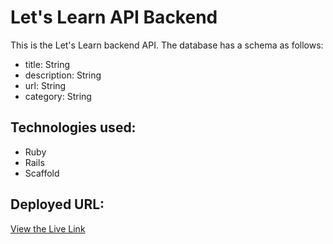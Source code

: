 # Let's Learn API Backend

This is the Let's Learn backend API. The database has a schema as follows:

* title: String
* description: String
* url: String
* category: String

## Technologies used:
* Ruby
* Rails
* Scaffold

## Deployed URL:
[View the Live Link](https://czencz-lets-learn.herokuapp.com/lessons)
